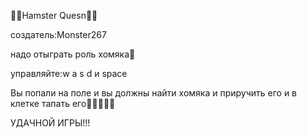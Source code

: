 🐹🐹Hamster Quesn🐹🐹

создатель:Monster267


надо отыграть роль хомяка🐹


управляйте:w a s d и space


Вы попали на поле и вы должны найти хомяка и приручить его и в клетке тапать его🐹🐹🐹🐹🐹


УДАЧНОЙ ИГРЫ!!!
